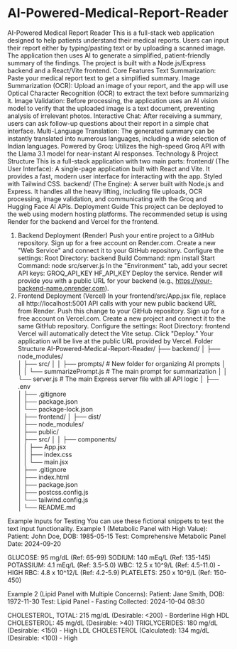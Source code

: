 # AI-Powered-Medical-Report-Reader
AI-Powered Medical Report Reader
This is a full-stack web application designed to help patients understand their medical reports. Users can input their report either by typing/pasting text or by uploading a scanned image. The application then uses AI to generate a simplified, patient-friendly summary of the findings.
The project is built with a Node.js/Express backend and a React/Vite frontend.
Core Features
Text Summarization: Paste your medical report text to get a simplified summary.
Image Summarization (OCR): Upload an image of your report, and the app will use Optical Character Recognition (OCR) to extract the text before summarizing it.
Image Validation: Before processing, the application uses an AI vision model to verify that the uploaded image is a text document, preventing analysis of irrelevant photos.
Interactive Chat: After receiving a summary, users can ask follow-up questions about their report in a simple chat interface.
Multi-Language Translation: The generated summary can be instantly translated into numerous languages, including a wide selection of Indian languages.
Powered by Groq: Utilizes the high-speed Groq API with the Llama 3.1 model for near-instant AI responses.
Technology & Project Structure
This is a full-stack application with two main parts:
frontend/ (The User Interface): A single-page application built with React and Vite. It provides a fast, modern user interface for interacting with the app. Styled with Tailwind CSS.
backend/ (The Engine): A server built with Node.js and Express. It handles all the heavy lifting, including file uploads, OCR processing, image validation, and communicating with the Groq and Hugging Face AI APIs.
Deployment Guide
This project can be deployed to the web using modern hosting platforms. The recommended setup is using Render for the backend and Vercel for the frontend.
1. Backend Deployment (Render)
Push your entire project to a GitHub repository.
Sign up for a free account on Render.com.
Create a new "Web Service" and connect it to your GitHub repository.
Configure the settings:
Root Directory: backend
Build Command: npm install
Start Command: node src/server.js
In the "Environment" tab, add your secret API keys:
GROQ_API_KEY
HF_API_KEY
Deploy the service. Render will provide you with a public URL for your backend (e.g., https://your-backend-name.onrender.com).
2. Frontend Deployment (Vercel)
In your frontend/src/App.jsx file, replace all http://localhost:5001 API calls with your new public backend URL from Render.
Push this change to your GitHub repository.
Sign up for a free account on Vercel.com.
Create a new project and connect it to the same GitHub repository.
Configure the settings:
Root Directory: frontend
Vercel will automatically detect the Vite setup. Click "Deploy."
Your application will be live at the public URL provided by Vercel.
Folder Structure
AI-Powered-Medical-Report-Reader/
├── backend/
│   ├── node_modules/       
│   ├── src/
│   │   ├── prompts/          # New folder for organizing AI prompts
│   │   │   └── summarizePrompt.js # The main prompt for summarization
│   │   └── server.js       # The main Express server file with all API logic
│   ├── .env                
│   ├── .gitignore          
│   ├── package.json        
│   └── package-lock.json   
│
├── frontend/
│   ├── dist/               
│   ├── node_modules/       
│   ├── public/             
│   ├── src/
│   │   ├── components/     
│   │   ├── App.jsx         
│   │   ├── index.css       
│   │   └── main.jsx        
│   ├── .gitignore          
│   ├── index.html          
│   ├── package.json        
│   ├── postcss.config.js   
│   └── tailwind.config.js  
│
└── README.md


Example Inputs for Testing
You can use these fictional snippets to test the text input functionality.
Example 1 (Metabolic Panel with High Value):
Patient: John Doe, DOB: 1985-05-15
Test: Comprehensive Metabolic Panel
Date: 2024-09-20

GLUCOSE: 95 mg/dL (Ref: 65-99)
SODIUM: 140 mEq/L (Ref: 135-145)
POTASSIUM: 4.1 mEq/L (Ref: 3.5-5.0)
WBC: 12.5 x 10^9/L (Ref: 4.5-11.0) - HIGH
RBC: 4.8 x 10^12/L (Ref: 4.2-5.9)
PLATELETS: 250 x 10^9/L (Ref: 150-450)


Example 2 (Lipid Panel with Multiple Concerns):
Patient: Jane Smith, DOB: 1972-11-30
Test: Lipid Panel - Fasting
Collected: 2024-10-04 08:30

CHOLESTEROL, TOTAL: 215 mg/dL (Desirable: <200) - Borderline High
HDL CHOLESTEROL: 45 mg/dL (Desirable: >40)
TRIGLYCERIDES: 180 mg/dL (Desirable: <150) - High
LDL CHOLESTEROL (Calculated): 134 mg/dL (Desirable: <100) - High


